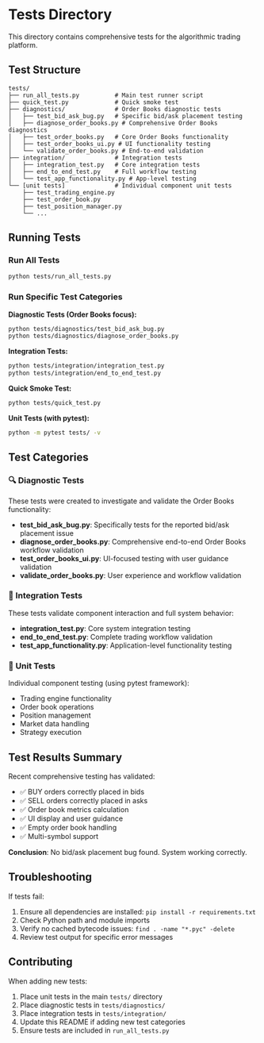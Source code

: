 # Tests Directory

This directory contains comprehensive tests for the algorithmic trading platform.

## Test Structure

```
tests/
├── run_all_tests.py          # Main test runner script
├── quick_test.py             # Quick smoke test
├── diagnostics/              # Order Books diagnostic tests
│   ├── test_bid_ask_bug.py   # Specific bid/ask placement testing
│   ├── diagnose_order_books.py # Comprehensive Order Books diagnostics
│   ├── test_order_books.py   # Core Order Books functionality
│   ├── test_order_books_ui.py # UI functionality testing
│   └── validate_order_books.py # End-to-end validation
├── integration/              # Integration tests
│   ├── integration_test.py   # Core integration tests
│   ├── end_to_end_test.py    # Full workflow testing
│   └── test_app_functionality.py # App-level testing
└── [unit tests]              # Individual component unit tests
    ├── test_trading_engine.py
    ├── test_order_book.py
    ├── test_position_manager.py
    └── ...
```

## Running Tests

### Run All Tests
```bash
python tests/run_all_tests.py
```

### Run Specific Test Categories

**Diagnostic Tests (Order Books focus):**
```bash
python tests/diagnostics/test_bid_ask_bug.py
python tests/diagnostics/diagnose_order_books.py
```

**Integration Tests:**
```bash
python tests/integration/integration_test.py
python tests/integration/end_to_end_test.py
```

**Quick Smoke Test:**
```bash
python tests/quick_test.py
```

**Unit Tests (with pytest):**
```bash
python -m pytest tests/ -v
```

## Test Categories

### 🔍 Diagnostic Tests
These tests were created to investigate and validate the Order Books functionality:
- **test_bid_ask_bug.py**: Specifically tests for the reported bid/ask placement issue
- **diagnose_order_books.py**: Comprehensive end-to-end Order Books workflow validation
- **test_order_books_ui.py**: UI-focused testing with user guidance validation
- **validate_order_books.py**: User experience and workflow validation

### 🔗 Integration Tests
These tests validate component interaction and full system behavior:
- **integration_test.py**: Core system integration testing
- **end_to_end_test.py**: Complete trading workflow validation
- **test_app_functionality.py**: Application-level functionality testing

### 🧪 Unit Tests
Individual component testing (using pytest framework):
- Trading engine functionality
- Order book operations
- Position management
- Market data handling
- Strategy execution

## Test Results Summary

Recent comprehensive testing has validated:
- ✅ BUY orders correctly placed in bids
- ✅ SELL orders correctly placed in asks  
- ✅ Order book metrics calculation
- ✅ UI display and user guidance
- ✅ Empty order book handling
- ✅ Multi-symbol support

**Conclusion**: No bid/ask placement bug found. System working correctly.

## Troubleshooting

If tests fail:
1. Ensure all dependencies are installed: `pip install -r requirements.txt`
2. Check Python path and module imports
3. Verify no cached bytecode issues: `find . -name "*.pyc" -delete`
4. Review test output for specific error messages

## Contributing

When adding new tests:
1. Place unit tests in the main `tests/` directory
2. Place diagnostic tests in `tests/diagnostics/`
3. Place integration tests in `tests/integration/`
4. Update this README if adding new test categories
5. Ensure tests are included in `run_all_tests.py`
